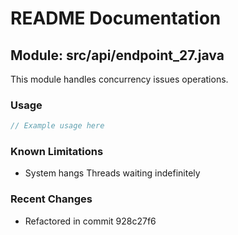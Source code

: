 # README Documentation

## Module: src/api/endpoint_27.java

This module handles concurrency issues operations.

### Usage

```javascript
// Example usage here
```

### Known Limitations

- System hangs Threads waiting indefinitely

### Recent Changes

- Refactored in commit 928c27f6
